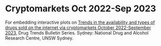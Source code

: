 # Cryptomarkets Oct 2022-Sep 2023
For embedding interactive plots on <a href="https://ndarc.med.unsw.edu.au/resource-analytics/trends-cryptomarket-drug-listings-oct2022-sep2023">Trends in the availability and types of drugs sold on the internet via cryptomarkets October 2022-September 2023</a>, Drug Trends Bulletin Series. Sydney: National Drug and Alcohol Research Centre, UNSW Sydney.
